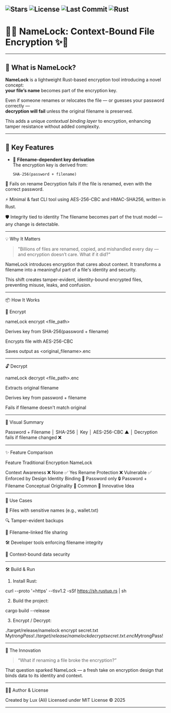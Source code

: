 ![Stars](https://img.shields.io/github/stars/LuxPulse/NameLock?style=social)
![License](https://img.shields.io/github/license/LuxPulse/NameLock)
![Last Commit](https://img.shields.io/github/last-commit/LuxPulse/NameLock)
![Rust](https://img.shields.io/badge/language-Rust-orange?logo=rust)
---

# 🔐✨ NameLock: Context-Bound File Encryption ✨🔐

---

## 🧩 What is NameLock?

**NameLock** is a lightweight Rust-based encryption tool introducing a novel concept:  
**your file’s name** becomes part of the encryption key.

Even if someone renames or relocates the file — or guesses your password correctly —  
**decryption will fail** unless the original filename is preserved.

This adds a unique *contextual binding layer* to encryption, enhancing tamper resistance without added complexity.

---

## 🌟 Key Features

- 🔐 **Filename-dependent key derivation**  
  The encryption key is derived from:  
  ```text
  SHA-256(password + filename)

🚫 Fails on rename
Decryption fails if the file is renamed, even with the correct password.

⚡ Minimal & fast
CLI tool using AES-256-CBC and HMAC-SHA256, written in Rust.

🛡️ Integrity tied to identity
The filename becomes part of the trust model — any change is detectable.



---

💡 Why It Matters

> "Billions of files are renamed, copied, and mishandled every day — and encryption doesn’t care. What if it did?"



NameLock introduces encryption that cares about context.
It transforms a filename into a meaningful part of a file's identity and security.

This shift creates tamper-evident, identity-bound encrypted files, preventing misuse, leaks, and confusion.


---

📦 How It Works

🔐 Encrypt

nameLock encrypt <file_path> <password>

Derives key from SHA-256(password + filename)

Encrypts file with AES-256-CBC

Saves output as <original_filename>.enc



---

🔓 Decrypt

nameLock decrypt <file_path>.enc <password>

Extracts original filename

Derives key from password + filename

Fails if filename doesn't match original



---

🧠 Visual Summary

Password + Filename
        │
     SHA-256
        │
       Key
        │
   AES-256-CBC
        ▲
        │
Decryption fails if filename changed ❌


---

✨ Feature Comparison

Feature	Traditional Encryption	NameLock

Context Awareness	❌ None	✅ Yes
Rename Protection	❌ Vulnerable	✅ Enforced by Design
Identity Binding	🔁 Password only	🔒 Password + Filename
Conceptual Originality	🔁 Common	🌟 Innovative Idea



---

🚀 Use Cases

🔐 Files with sensitive names (e.g., wallet.txt)

🔍 Tamper-evident backups

📎 Filename-linked file sharing

🛠️ Developer tools enforcing filename integrity

🔗 Context-bound data security



---

🛠️ Build & Run

1. Install Rust:



curl --proto '=https' --tlsv1.2 -sSf https://sh.rustup.rs | sh

2. Build the project:



cargo build --release

3. Encrypt / Decrypt:



./target/release/namelock encrypt secret.txt My$trongPass!
./target/release/namelock decrypt secret.txt.enc My$trongPass!


---

🧪 The Innovation

> “What if renaming a file broke the encryption?”



That question sparked NameLock — a fresh take on encryption design that binds data to its identity and context.


---

👨‍💻 Author & License

Created by Lux (Ali)
Licensed under MIT License © 2025

---
